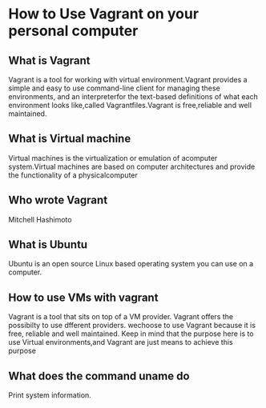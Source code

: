 # How to Use Vagrant on your personal computer

## What is Vagrant
Vagrant is a tool for working with virtual environment.Vagrant provides a simple and easy to use command-line client for managing these environments, and an interpreterfor the text-based definitions of what each environment looks like,called Vagrantfiles.Vagrant is free,reliable and well maintained.

## What is Virtual machine
Virtual machines is the virtualization or emulation of acomputer system.Virtual machines are based on computer architectures and provide the functionality of a physicalcomputer

## Who wrote Vagrant
Mitchell Hashimoto

## What is Ubuntu 
Ubuntu is an open source Linux based operating system you can use on a computer.

## How to use VMs with vagrant 
Vagrant is a tool that sits on top of a VM provider. Vagrant offers the possibilty to use dfferent providers. wechoose to use Vagrant because it is free, reliable and well maintained. Keep in mind that the purpose here is to use Virtual environments,and Vagrant are just means to achieve this purpose

## What does the command uname do 
Print system information.




